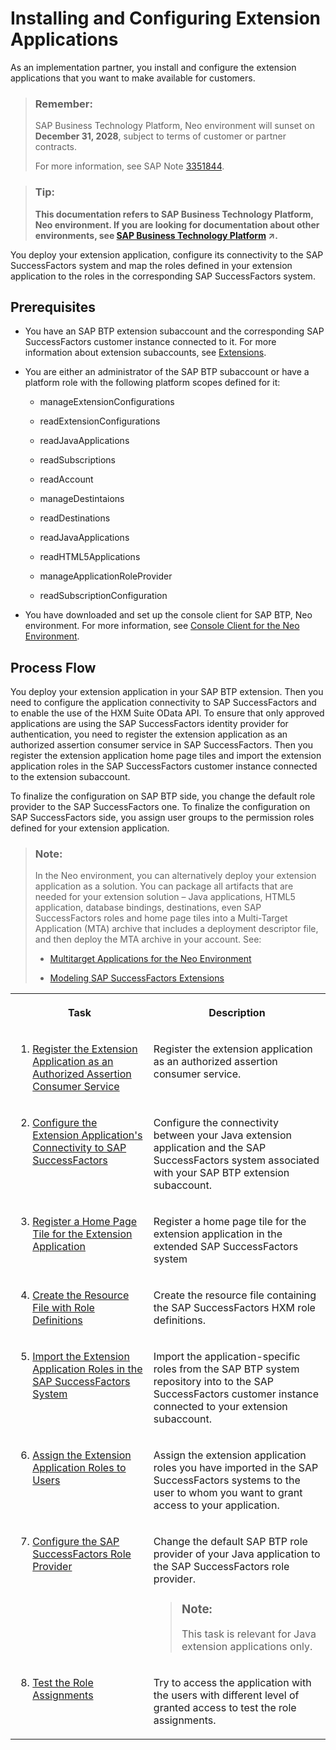 <!-- loiofd92f749a9374f9190d716171f9bfd42 -->

# Installing and Configuring Extension Applications

As an implementation partner, you install and configure the extension applications that you want to make available for customers.

> ### Remember:  
> SAP Business Technology Platform, Neo environment will sunset on **December 31, 2028**, subject to terms of customer or partner contracts.
> 
> For more information, see SAP Note [3351844](https://me.sap.com/notes/3351844).

> ### Tip:  
> **This documentation refers to SAP Business Technology Platform, Neo environment. If you are looking for documentation about other environments, see [SAP Business Technology Platform](https://help.sap.com/viewer/65de2977205c403bbc107264b8eccf4b/Cloud/en-US/6a2c1ab5a31b4ed9a2ce17a5329e1dd8.html "SAP Business Technology Platform (SAP BTP) is an integrated offering comprised of the following technology portfolios: application development; process automation; integration; data, analytics, and enterprise planning; artificial intelligence. The platform offers users the ability to turn data into business value, compose end-to-end business processes, connect entire IT landscapes, and personalize, build and extend SAP applications. This reduces the overall total cost of ownership maintaining SAP landscapes and third-party software across end-to-end business processes.") :arrow_upper_right:.**

You deploy your extension application, configure its connectivity to the SAP SuccessFactors system and map the roles defined in your extension application to the roles in the corresponding SAP SuccessFactors system.



## Prerequisites

-   You have an SAP BTP extension subaccount and the corresponding SAP SuccessFactors customer instance connected to it. For more information about extension subaccounts, see [Extensions](https://help.sap.com/viewer/65de2977205c403bbc107264b8eccf4b/Cloud/en-US/08b1effc53634890a525f945017e2edc.html).
-   You are either an administrator of the SAP BTP subaccount or have а platform role with the following platform scopes defined for it:
    -   manageExtensionConfigurations

    -   readExtensionConfigurations

    -   readJavaApplications

    -   readSubscriptions

    -   readAccount

    -   manageDestintaions

    -   readDestinations

    -   readJavaApplications

    -   readHTML5Applications

    -   manageApplicationRoleProvider

    -   readSubscriptionConfiguration


-   You have downloaded and set up the console client for SAP BTP, Neo environment. For more information, see [Console Client for the Neo Environment](../50-administration-and-ops-neo/console-client-for-the-neo-environment-7613230.md).




## Process Flow

You deploy your extension application in your SAP BTP extension. Then you need to configure the application connectivity to SAP SuccessFactors and to enable the use of the HXM Suite OData API. To ensure that only approved applications are using the SAP SuccessFactors identity provider for authentication, you need to register the extension application as an authorized assertion consumer service in SAP SuccessFactors. Then you register the extension application home page tiles and import the extension application roles in the SAP SuccessFactors customer instance connected to the extension subaccount.

To finalize the configuration on SAP BTP side, you change the default role provider to the SAP SuccessFactors one. To finalize the configuration on SAP SuccessFactors side, you assign user groups to the permission roles defined for your extension application.

> ### Note:  
> In the Neo environment, you can alternatively deploy your extension application as a solution. You can package all artifacts that are needed for your extension solution – Java applications, HTML5 application, database bindings, destinations, even SAP SuccessFactors roles and home page tiles into a Multi-Target Application \(MTA\) archive that includes a deployment descriptor file, and then deploy the MTA archive in your account. See:
> 
> -   [Multitarget Applications for the Neo Environment](https://help.sap.com/viewer/65de2977205c403bbc107264b8eccf4b/Cloud/en-US/e1bb7eb746d34237b8b47035adff5022.html)
> 
> -   [Modeling SAP SuccessFactors Extensions](https://help.sap.com/viewer/65de2977205c403bbc107264b8eccf4b/Cloud/en-US/ec3579359e86435cb343a7874e01acd8.html)


<table>
<tr>
<th valign="top">

Task

</th>
<th valign="top">

Description

</th>
</tr>
<tr>
<td valign="top">

1. [Register the Extension Application as an Authorized Assertion Consumer Service](register-the-extension-application-as-an-authorized-assertion-consumer-service-47c4bff.md)

</td>
<td valign="top">

Register the extension application as an authorized assertion consumer service.

</td>
</tr>
<tr>
<td valign="top">

2. [Configure the Extension Application's Connectivity to SAP SuccessFactors](configure-the-extension-application-s-connectivity-to-sap-successfactors-ebb281b.md)

</td>
<td valign="top">

Configure the connectivity between your Java extension application and the SAP SuccessFactors system associated with your SAP BTP extension subaccount.

</td>
</tr>
<tr>
<td valign="top">

3. [Register a Home Page Tile for the Extension Application](register-a-home-page-tile-for-the-extension-application-6648ccf.md)

</td>
<td valign="top">

Register a home page tile for the extension application in the extended SAP SuccessFactors system

</td>
</tr>
<tr>
<td valign="top">

4. [Create the Resource File with Role Definitions](create-the-resource-file-with-role-definitions-93d5ce5.md)

</td>
<td valign="top">

Create the resource file containing the SAP SuccessFactors HXM role definitions.

</td>
</tr>
<tr>
<td valign="top">

5. [Import the Extension Application Roles in the SAP SuccessFactors System](import-the-extension-application-roles-in-the-sap-successfactors-system-f0ed89f.md)

</td>
<td valign="top">

Import the application-specific roles from the SAP BTP system repository into to the SAP SuccessFactors customer instance connected to your extension subaccount.

</td>
</tr>
<tr>
<td valign="top">

6. [Assign the Extension Application Roles to Users](assign-the-extension-application-roles-to-users-d838fff.md)

</td>
<td valign="top">

Assign the extension application roles you have imported in the SAP SuccessFactors systems to the user to whom you want to grant access to your application.

</td>
</tr>
<tr>
<td valign="top">

7. [Configure the SAP SuccessFactors Role Provider](configure-the-sap-successfactors-role-provider-22bda07.md)

</td>
<td valign="top">

Change the default SAP BTP role provider of your Java application to the SAP SuccessFactors role provider.

> ### Note:  
> This task is relevant for Java extension applications only.



</td>
</tr>
<tr>
<td valign="top">

8. [Test the Role Assignments](test-the-role-assignments-00f238b.md)

</td>
<td valign="top">

Try to access the application with the users with different level of granted access to test the role assignments.

</td>
</tr>
</table>

